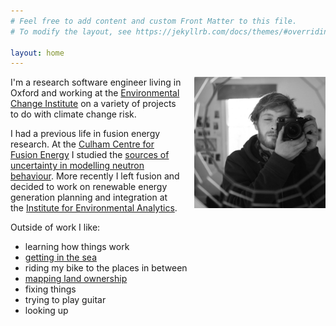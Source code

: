 ```yaml
---
# Feel free to add content and custom Front Matter to this file.
# To modify the layout, see https://jekyllrb.com/docs/themes/#overriding-theme-defaults

layout: home
---
```


<img
    src="assets/image/self-portrait.jpg"
    title="Objects in the mirror may appear more presentable than they are."
    width="210"
    style="float: right; margin-left: 20px; margin-bottom 20px;"
/>

I'm a research software engineer living in Oxford and working at the [Environmental Change Institute](https://www.eci.ox.ac.uk/) on a variety of projects to do with climate change risk.

I had a previous life in fusion energy research. At the [Culham Centre for Fusion Energy](https://ccfe.ukaea.uk/) I studied the [sources of uncertainty in modelling neutron behaviour](https://etheses.whiterose.ac.uk/23579/). More recently I left fusion and decided to work on renewable energy generation planning and integration at the [Institute for Environmental Analytics](https://www.the-iea.org/).

Outside of work I like:
- learning how things work
- [getting in the sea](https://magicseaweed.com/Croyde-Beach-Surf-Report/7/)
- riding my bike to the places in between
- [mapping land ownership](https://www.whoownsoxford.org/)
- fixing things
- trying to play guitar
- looking up
